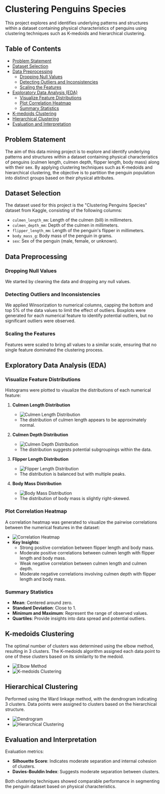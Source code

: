 # Clustering Penguins Species

This project explores and identifies underlying patterns and structures within a dataset containing physical characteristics of penguins using clustering techniques such as K-medoids and hierarchical clustering.

## Table of Contents
- [Problem Statement](#problem-statement)
- [Dataset Selection](#dataset-selection)
- [Data Preprocessing](#data-preprocessing)
  - [Dropping Null Values](#dropping-null-values)
  - [Detecting Outliers and Inconsistencies](#detecting-outliers-and-inconsistencies)
  - [Scaling the Features](#scaling-the-features)
- [Exploratory Data Analysis (EDA)](#exploratory-data-analysis-eda)
  - [Visualize Feature Distributions](#visualize-feature-distributions)
  - [Plot Correlation Heatmap](#plot-correlation-heatmap)
  - [Summary Statistics](#summary-statistics)
- [K-medoids Clustering](#k-medoids-clustering)
- [Hierarchical Clustering](#hierarchical-clustering)
- [Evaluation and Interpretation](#evaluation-and-interpretation)

## Problem Statement

The aim of this data mining project is to explore and identify underlying patterns and structures within a dataset containing physical characteristics of penguins (culmen length, culmen depth, flipper length, body mass) along with their sex. By applying clustering techniques such as K-medoids and hierarchical clustering, the objective is to partition the penguin population into distinct groups based on their physical attributes.

## Dataset Selection

The dataset used for this project is the "Clustering Penguins Species" dataset from Kaggle, consisting of the following columns:
- `culmen_length_mm`: Length of the culmen (bill) in millimeters.
- `culmen_depth_mm`: Depth of the culmen in millimeters.
- `flipper_length_mm`: Length of the penguin's flipper in millimeters.
- `body_mass_g`: Body mass of the penguin in grams.
- `sex`: Sex of the penguin (male, female, or unknown).

## Data Preprocessing

### Dropping Null Values

We started by cleaning the data and dropping any null values.

### Detecting Outliers and Inconsistencies

We applied Winsorization to numerical columns, capping the bottom and top 5% of the data values to limit the effect of outliers. Boxplots were generated for each numerical feature to identify potential outliers, but no significant outliers were observed.

### Scaling the Features

Features were scaled to bring all values to a similar scale, ensuring that no single feature dominated the clustering process.

## Exploratory Data Analysis (EDA)

### Visualize Feature Distributions

Histograms were plotted to visualize the distributions of each numerical feature:

1. **Culmen Length Distribution**
   - ![Culmen Length Distribution](path/to/culmen_length_distribution.png)
   - The distribution of culmen length appears to be approximately normal.

2. **Culmen Depth Distribution**
   - ![Culmen Depth Distribution](path/to/culmen_depth_distribution.png)
   - The distribution suggests potential subgroupings within the data.

3. **Flipper Length Distribution**
   - ![Flipper Length Distribution](path/to/flipper_length_distribution.png)
   - The distribution is balanced but with multiple peaks.

4. **Body Mass Distribution**
   - ![Body Mass Distribution](path/to/body_mass_distribution.png)
   - The distribution of body mass is slightly right-skewed.

### Plot Correlation Heatmap

A correlation heatmap was generated to visualize the pairwise correlations between the numerical features in the dataset:
- ![Correlation Heatmap](path/to/correlation_heatmap.png)
- **Key Insights**:
  - Strong positive correlation between flipper length and body mass.
  - Moderate positive correlations between culmen length with flipper length and body mass.
  - Weak negative correlation between culmen length and culmen depth.
  - Moderate negative correlations involving culmen depth with flipper length and body mass.

### Summary Statistics

- **Mean**: Centered around zero.
- **Standard Deviation**: Close to 1.
- **Minimum and Maximum**: Represent the range of observed values.
- **Quartiles**: Provide insights into data spread and potential outliers.

## K-medoids Clustering

The optimal number of clusters was determined using the elbow method, resulting in 3 clusters. The K-medoids algorithm assigned each data point to one of these clusters based on its similarity to the medoid.

- ![Elbow Method](path/to/elbow_method.png)
- ![K-medoids Clustering](path/to/k_medoids_clustering.png)

## Hierarchical Clustering

Performed using the Ward linkage method, with the dendrogram indicating 3 clusters. Data points were assigned to clusters based on the hierarchical structure.

- ![Dendrogram](path/to/dendrogram.png)
- ![Hierarchical Clustering](path/to/hierarchical_clustering.png)

## Evaluation and Interpretation

Evaluation metrics:
- **Silhouette Score**: Indicates moderate separation and internal cohesion of clusters.
- **Davies-Bouldin Index**: Suggests moderate separation between clusters.

Both clustering techniques showed comparable performance in segmenting the penguin dataset based on physical characteristics.

